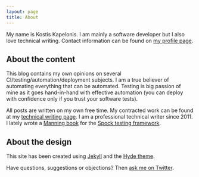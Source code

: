 ```yaml
---
layout: page
title: About
---
```


My name is Kostis Kapelonis. I am mainly a software developer but I also love technical writing.
Contact information can be found on [my profile page](http://codepipes.com/contact.html).


## About the content

This blog contains my own opinions on several CI/testing/automation/deployment subjects. I am a true believer of automating everything that can be automated.
Testing is big passion of mine as it goes hand-in-hand with effective automation (you can deploy with confidence only if you trust your software tests). 

All posts are written
on my own free time. 
My contracted work can be found at my [technical writing page](http://codepipes.com). I am a professional
technical writer since 2011. I lately wrote a [Manning book](http://manning.com/kapelonis) for the [Spock testing framework](http://docs.spockframework.org/).


## About the design

This site has been created using [Jekyll](http://jekyllrb.com/) and the [Hyde theme](http://hyde.getpoole.com/).

Have questions, suggestions or objections? Then [ask me on Twitter](https://twitter.com/codepipes).

